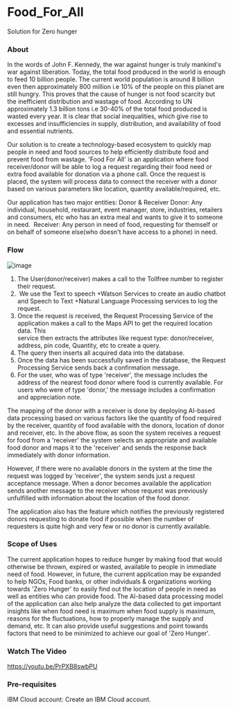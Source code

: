Food_For_All
============

Solution for Zero hunger

### About

In the words of John F. Kennedy, the war against hunger is truly mankind's war against liberation. Today, the total food produced in the world is enough to feed 10 billion people. The current world population is around 8 billion even then approximately 800 million i.e 10% of the people on this planet are still hungry. This proves that the cause of hunger is not food scarcity but the inefficient distribution and wastage of food. According to UN approximately 1.3 billion tons i.e 30-40% of the total food produced is wasted every year. It is clear that social inequalities, which give rise to excesses and insufficiencies in supply, distribution, and availability of food and essential nutrients.

Our solution is to create a technology-based ecosystem to quickly map people in need and food sources to help efficiently distribute food and prevent food from wastage. 'Food For All' is an application where food receiver/donor will be able to log a request regarding their food need or extra food available for donation via a phone call. Once the request is placed, the system will process data to connect the receiver with a donor based on various parameters like location, quantity available/required, etc. 

Our application has two major entities: Donor & Receiver
Donor: Any individual, household, restaurant, event manager, store, industries, retailers and consumers, etc who has an extra meal and wants to give it to someone in need. 
Receiver: Any person in need of food, requesting for themself or on behalf of someone else(who doesn't have access to a phone) in need.

### Flow

![image](https://user-images.githubusercontent.com/88237381/127761965-4b5f7343-a919-48c4-92b1-2216c6a93944.png)


1. The User(donor/receiver) makes a call to the Tollfree number to register their request.
2.  We use the Text to speech +Watson Services to create an audio chatbot and Speech to Text +Natural Language Processing services to log the request.
3. Once the request is received, the Request Processing Service of the application makes a call to the Maps API to get the required location data. This  
   service then extracts the attributes like request type: donor/receiver, address, pin code, Quantity, etc to create a query.
4. The query then inserts all acquired data into the database.
5. Once the data has been successfully saved in the database, the Request Processing Service sends back a confirmation message.
6. For the user, who was of type 'receiver', the message includes the address of the nearest food donor where food is currently available. For users who were        of type 'donor,' the message includes a confirmation and appreciation note.

The mapping of the donor with a receiver is done by deploying AI-based data processing based on various factors like the quantity of food required by the receiver, quantity of food available with the donors, location of donor and receiver, etc.
In the above flow, as soon the system receives a request for food from a 'receiver' the system selects an appropriate and available food donor and maps it to the 'receiver' and sends the response back immediately with donor information.

However, if there were no available donors in the system at the time the request was logged by 'receiver', the system sends just a request acceptance message. When a donor becomes available the application sends another message to the receiver whose request was previously unfulfilled with information about the location of the food donor. 

The application also has the feature which notifies the previously registered donors requesting to donate food if possible when the number of requesters is quite high and very few or no donor is currently available. 
    

### Scope of Uses

The current application hopes to reduce hunger by making food that would otherwise be thrown, expired or wasted, available to people in immediate need of food. However, in future, the current application may be expanded to help NGOs, Food banks, or other individuals & organizations working towards 'Zero Hunger' to easily find out the location of people in need as well as entities who can provide food. The AI-based data processing model of the application can also help analyze the data collected to get important insights like when food need is maximum when food supply is maximum, reasons for the fluctuations, how to properly manage the supply and demand, etc. It can also provide useful suggestions and point towards factors that need to be minimized to achieve our goal of 'Zero Hunger'.



### Watch The Video

https://youtu.be/PrPXB8swbPU

### Pre-requisites
IBM Cloud account: Create an IBM Cloud account.





